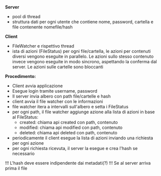 **Server**
- pool di thread
- struttura dati per ogni utente che contiene nome, password, cartella e file
contenente nomefile/hash

**Client**
- FileWatcher e rispettivo thread
- ista di azioni (FileStatus) per ogni file/cartella, le azioni per contenuti diversi vengono
eseguite in parallelo. Le azioni sullo stesso contenuto invece vengono eseguite in
modo sincrono, aspettando la conferma dal server. Le azioni sulle cartelle sono bloccanti




**Procedimento:**
- Client avvia applicazione
- Esegue login tramite username, password
- Il server invia albero con path file/cartelle e hash
- client avvia il file watcher con le informazioni
- file watcher itera a intervalli sull'albero e setta i FileStatus
- per ogni path, il file watcher aggiunge azione alla lista di azioni in base al FileStatus:
	- created: chiama api created con path, contenuto
	- modified: chiama api modified con path, contenuto
	- deleted: chiama api deleted con path, contenuto
- periodicamente il client esegue la lista di azioni inviando una richiesta per ogni azione
- per ogni richiesta ricevuta, il server la esegue e crea l'hash se necessario


!!! L'hash deve essere indipendente dai metadati(?)
!!! Se al server arriva prima il file

